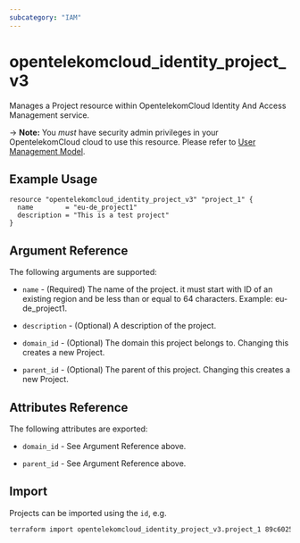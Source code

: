 ```yaml
---
subcategory: "IAM"
---
```


# opentelekomcloud_identity_project_v3

Manages a Project resource within OpentelekomCloud Identity And Access 
Management service.

-> **Note:** You _must_ have security admin privileges in your OpentelekomCloud 
cloud to use this resource. Please refer to [User Management Model](https://docs.otc.t-systems.com/en-us/usermanual/iam/iam_01_0034.html).

## Example Usage

```hcl
resource "opentelekomcloud_identity_project_v3" "project_1" {
  name        = "eu-de_project1"
  description = "This is a test project"
}
```

## Argument Reference

The following arguments are supported:

* `name` - (Required) The name of the project. it must start with 
  ID of an existing region and be less than or equal to 64 characters.
  Example: eu-de_project1.

* `description` - (Optional) A description of the project.

* `domain_id` - (Optional) The domain this project belongs to. Changing this
  creates a new Project.

* `parent_id` - (Optional) The parent of this project. Changing this creates
  a new Project.

## Attributes Reference

The following attributes are exported:

* `domain_id` - See Argument Reference above.

* `parent_id` - See Argument Reference above.

## Import

Projects can be imported using the `id`, e.g.

```sh
terraform import opentelekomcloud_identity_project_v3.project_1 89c60255-9bd6-460c-822a-e2b959ede9d2
```
